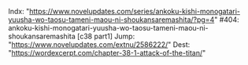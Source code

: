 Indx: "https://www.novelupdates.com/series/ankoku-kishi-monogatari-yuusha-wo-taosu-tameni-maou-ni-shoukansaremashita/?pg=4"
#404: ankoku-kishi-monogatari-yuusha-wo-taosu-tameni-maou-ni-shoukansaremashita [c38 part1]
Jump: "https://www.novelupdates.com/extnu/2586222/"
Dest: "https://wordexcerpt.com/chapter-38-1-attack-of-the-titan/"